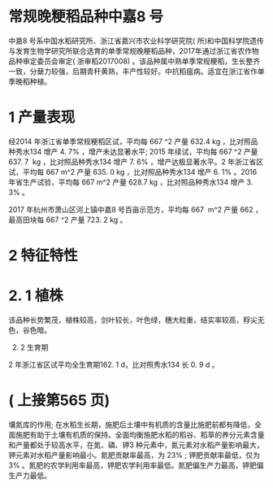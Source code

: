 # 常规晚粳稻品种中嘉8 号

中嘉8 号系中国水稻研究所、浙江省嘉兴市农业科学研究院( 所)和中国科学院遗传与发育生物学研究所联合选育的单季常规晚粳稻品种，2017年通过浙江省农作物品种审定委员会审定( 浙审稻2017008) 。该品种属中熟单季常规粳稻，生长整齐一致，分蘖力较强，后期青秆黄熟，丰产性较好。中抗稻瘟病。适宜在浙江省作单季晚稻种植。

# 1 产量表现

经2014 年浙江省单季常规粳稻区试，平均每 667 ^2 产量 632.4 kg ，比对照品种秀水134 增产 4. 7% ，增产未达显著水平; 2015 年续试，平均每 667 ^2 产量 637. 7  kg ，比对照品种秀水134 增产 7. 6% ，增产达极显著水平。2 年浙江省区试，平均每 667 m^2 产量 635. 0  kg ，比对照品种秀水134 增产 6. 1% 。2016 年省生产试验，平均每 667 m^2 产量 628.7 kg ，比对照品种秀水134 增产 3. 3% 。

2017 年杭州市萧山区河上镇中嘉8 号百亩示范方，平均每 667  m^2 产量 662 ，最高田块每 667 ^2 产量 723. 2 kg 。

# 2 特征特性

# 2. 1 植株

该品种长势繁茂，植株较高，剑叶较长，叶色绿，穗大粒重，结实率较高，稃尖无色，谷色暗。

2. 2 生育期

2 年浙江省区试平均全生育期162. 1 d，比对照秀水134 长 0. 9 d 。

# ( 上接第565 页)

壤氮库的作用; 在水稻生长期，施肥后土壤中有机质的含量比施肥前都有降低，全面施肥有助于土壤有机质的保持。全面均衡施肥水稻的稻谷、稻草的养分元素含量和产量都处于较高水平，在氮、磷、钾3 种元素中，氮元素对水稻产量影响最大，钾元素对水稻产量影响最小。氮肥贡献率最高，为 23% ; 钾肥贡献率最低，仅为 3% 。氮肥的农学利用率最高，钾肥农学利用率最低。氮肥偏生产力最高，钾肥偏生产力最低。
